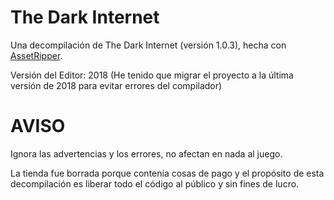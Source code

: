 # The Dark Internet
Una decompilación de The Dark Internet (versión 1.0.3), hecha con [AssetRipper](https://github.com/AssetRipper/AssetRipper).

Versión del Editor: 2018 (He tenido que migrar el proyecto a la última versión de 2018 para evitar errores del compilador)

# AVISO
Ignora las advertencias y los errores, no afectan en nada al juego.

La tienda fue borrada porque contenía cosas de pago y el propósito de esta decompilación es liberar todo el código al público y sin fines de lucro.